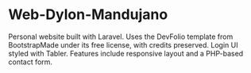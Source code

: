 # Web-Dylon-Mandujano
 Personal website built with Laravel. Uses the DevFolio template from BootstrapMade under its free license, with credits preserved. Login UI styled with Tabler. Features include responsive layout and a PHP-based contact form.
